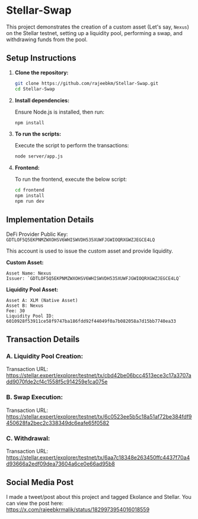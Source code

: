 # Stellar-Swap

This project demonstrates the creation of a custom asset (Let's say, `Nexus`) on the Stellar testnet, setting up a liquidity pool, performing a swap, and withdrawing funds from the pool.

## Setup Instructions

1. **Clone the repository:**

   ```bash
   git clone https://github.com/rajeebkm/Stellar-Swap.git
   cd Stellar-Swap
   ```

2. **Install dependencies:**

    Ensure Node.js is installed, then run:

   ```bash
   npm install
   ```
3. **To run the scripts:**

    Execute the script to perform the transactions:

    ```bash
    node server/app.js
    ```
4. **Frontend:**

    To run the frontend, execute the below script:

    ```bash
    cd frontend
    npm install
    npm run dev
    ```

## Implementation Details

DeFi Provider Public Key: `GDTLOF5Q5EKPNMZWXOHSV6WHISWVDH535XUWFJGWIOQRXGWZJEGCE4LQ`

This account is used to issue the custom asset and provide liquidity.

**Custom Asset:**

```
Asset Name: Nexus
Issuer: `GDTLOF5Q5EKPNMZWXOHSV6WHISWVDH535XUWFJGWIOQRXGWZJEGCE4LQ`
```

**Liquidity Pool Asset:**

```
Asset A: XLM (Native Asset)
Asset B: Nexus
Fee: 30
Liquidity Pool ID: 6010928f53911ce58f9747ba186fdd92f44049f0a7b082058a7d15bb7740ea33
```

## Transaction Details

### A. Liquidity Pool Creation:

Transaction URL: https://stellar.expert/explorer/testnet/tx/cbd42be06bcc4513ece3c17a3707add9070fde2cf4c1558f5c914259e1ca075e

### B. Swap Execution:

Transaction URL: https://stellar.expert/explorer/testnet/tx/6c0523ee5b5c18a51af72be384fdf9450628fa2bec2c338349dc6eafe65f0582

### C. Withdrawal:

Transaction URL: https://stellar.expert/explorer/testnet/tx/6aa7c18348e263450ffc4437f70a4d93666a2edf09dea73604a6ce0e66ad95b8

## Social Media Post

I made a tweet/post about this project and tagged Ekolance and Stellar. You can view the post here: https://x.com/rajeebkrmalik/status/1829973954016018559